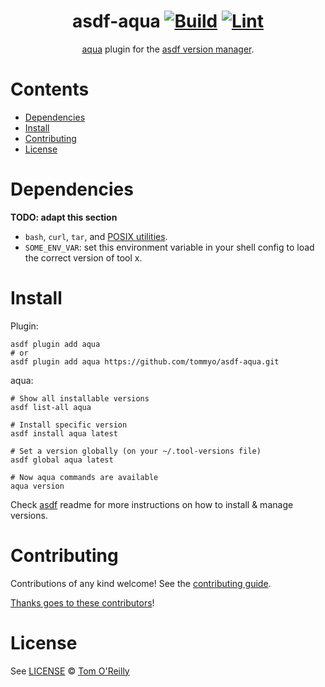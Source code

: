 <div align="center">

# asdf-aqua [![Build](https://github.com/tommyo/asdf-aqua/actions/workflows/build.yml/badge.svg)](https://github.com/tommyo/asdf-aqua/actions/workflows/build.yml) [![Lint](https://github.com/tommyo/asdf-aqua/actions/workflows/lint.yml/badge.svg)](https://github.com/tommyo/asdf-aqua/actions/workflows/lint.yml)

[aqua](https://aquaproj.github.io/) plugin for the [asdf version manager](https://asdf-vm.com).

</div>

# Contents

- [Dependencies](#dependencies)
- [Install](#install)
- [Contributing](#contributing)
- [License](#license)

# Dependencies

**TODO: adapt this section**

- `bash`, `curl`, `tar`, and [POSIX utilities](https://pubs.opengroup.org/onlinepubs/9699919799/idx/utilities.html).
- `SOME_ENV_VAR`: set this environment variable in your shell config to load the correct version of tool x.

# Install

Plugin:

```shell
asdf plugin add aqua
# or
asdf plugin add aqua https://github.com/tommyo/asdf-aqua.git
```

aqua:

```shell
# Show all installable versions
asdf list-all aqua

# Install specific version
asdf install aqua latest

# Set a version globally (on your ~/.tool-versions file)
asdf global aqua latest

# Now aqua commands are available
aqua version
```

Check [asdf](https://github.com/asdf-vm/asdf) readme for more instructions on how to
install & manage versions.

# Contributing

Contributions of any kind welcome! See the [contributing guide](contributing.md).

[Thanks goes to these contributors](https://github.com/tommyo/asdf-aqua/graphs/contributors)!

# License

See [LICENSE](LICENSE) © [Tom O'Reilly](https://github.com/tommyo/)
